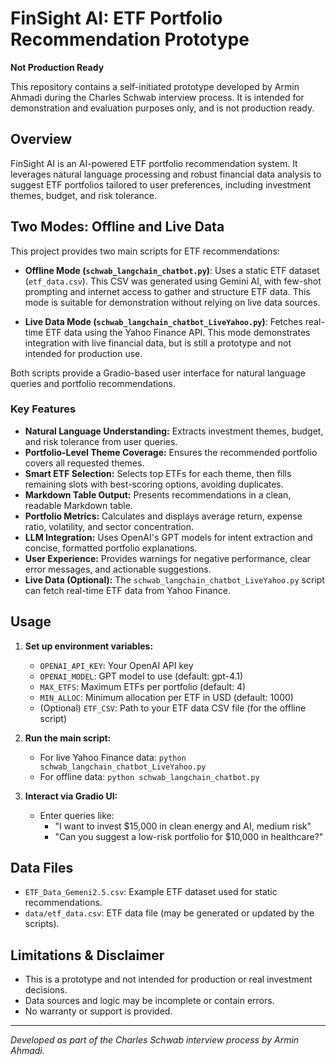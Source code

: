 # FinSight AI: ETF Portfolio Recommendation Prototype

**Not Production Ready**

This repository contains a self-initiated prototype developed by Armin Ahmadi during the Charles Schwab interview process. It is intended for demonstration and evaluation purposes only, and is not production ready.

## Overview

FinSight AI is an AI-powered ETF portfolio recommendation system. It leverages natural language processing and robust financial data analysis to suggest ETF portfolios tailored to user preferences, including investment themes, budget, and risk tolerance.

## Two Modes: Offline and Live Data

This project provides two main scripts for ETF recommendations:

- **Offline Mode (`schwab_langchain_chatbot.py`)**: Uses a static ETF dataset (`etf_data.csv`). This CSV was generated using Gemini AI, with few-shot prompting and internet access to gather and structure ETF data. This mode is suitable for demonstration without relying on live data sources.

- **Live Data Mode (`schwab_langchain_chatbot_LiveYahoo.py`)**: Fetches real-time ETF data using the Yahoo Finance API. This mode demonstrates integration with live financial data, but is still a prototype and not intended for production use.

Both scripts provide a Gradio-based user interface for natural language queries and portfolio recommendations.

### Key Features
- **Natural Language Understanding:** Extracts investment themes, budget, and risk tolerance from user queries.
- **Portfolio-Level Theme Coverage:** Ensures the recommended portfolio covers all requested themes.
- **Smart ETF Selection:** Selects top ETFs for each theme, then fills remaining slots with best-scoring options, avoiding duplicates.
- **Markdown Table Output:** Presents recommendations in a clean, readable Markdown table.
- **Portfolio Metrics:** Calculates and displays average return, expense ratio, volatility, and sector concentration.
- **LLM Integration:** Uses OpenAI's GPT models for intent extraction and concise, formatted portfolio explanations.
- **User Experience:** Provides warnings for negative performance, clear error messages, and actionable suggestions.
- **Live Data (Optional):** The `schwab_langchain_chatbot_LiveYahoo.py` script can fetch real-time ETF data from Yahoo Finance.

## Usage

1. **Set up environment variables:**
   - `OPENAI_API_KEY`: Your OpenAI API key
   - `OPENAI_MODEL`: GPT model to use (default: gpt-4.1)
   - `MAX_ETFS`: Maximum ETFs per portfolio (default: 4)
   - `MIN_ALLOC`: Minimum allocation per ETF in USD (default: 1000)
   - (Optional) `ETF_CSV`: Path to your ETF data CSV file (for the offline script)

2. **Run the main script:**
   - For live Yahoo Finance data: `python schwab_langchain_chatbot_LiveYahoo.py`
   - For offline data: `python schwab_langchain_chatbot.py`

3. **Interact via Gradio UI:**
   - Enter queries like:
     - "I want to invest $15,000 in clean energy and AI, medium risk"
     - "Can you suggest a low-risk portfolio for $10,000 in healthcare?"

## Data Files
- `ETF_Data_Gemeni2.5.csv`: Example ETF dataset used for static recommendations.
- `data/etf_data.csv`: ETF data file (may be generated or updated by the scripts).

## Limitations & Disclaimer
- This is a prototype and not intended for production or real investment decisions.
- Data sources and logic may be incomplete or contain errors.
- No warranty or support is provided.

---

*Developed as part of the Charles Schwab interview process by Armin Ahmadi.* 